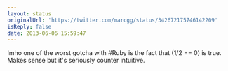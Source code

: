 ```yaml
---
layout: status
originalUrl: 'https://twitter.com/marcgg/status/342672175746142209'
isReply: false
date: 2013-06-06 15:59:47
---
```


Imho one of the worst gotcha with #Ruby is the fact that (1/2 == 0) is true. Makes sense but it's seriously counter intuitive.
